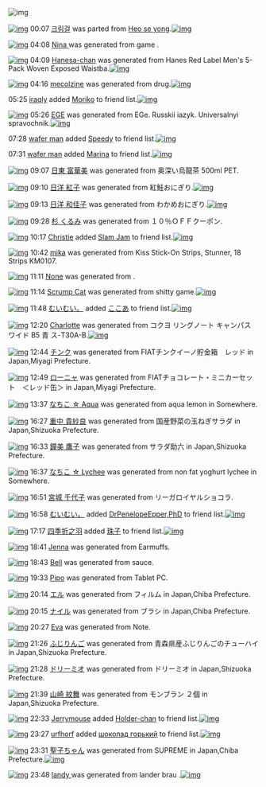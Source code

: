 ![img](http://gdrive-cdn.herokuapp.com/537b65a5bc09f0000721dda7/512px-barcode.png)

[![img](http://www.deviantsart.com/3lke622.png)](http://www.barcodekanojo.com/kanojo/3191806/%ED%81%AC%EB%A6%BC%EA%B1%B8) 00:07 [크림걸](http://www.barcodekanojo.com/kanojo/3191806/%ED%81%AC%EB%A6%BC%EA%B1%B8) was parted from [Heo se yong](http://www.barcodekanojo.com/kanojo/3191806/%ED%81%AC%EB%A6%BC%EA%B1%B8).[![img](http://www.deviantsart.com/23q3t7f.png)](http://www.barcodekanojo.com/user/19818/Heo%20se%20yong) 

[![img](http://www.deviantsart.com/1rgvm4b.png)](http://www.barcodekanojo.com/kanojo/3192651/Nina%20) 04:08 [Nina ](http://www.barcodekanojo.com/kanojo/3192651/Nina%20) was generated from game .

[![img](http://www.deviantsart.com/1iroa4i.png)](http://www.barcodekanojo.com/kanojo/3192652/Hanesa-chan) 04:09 [Hanesa-chan](http://www.barcodekanojo.com/kanojo/3192652/Hanesa-chan) was generated from Hanes Red Label Men's 5-Pack Woven Exposed Waistba.[![img](http://www.deviantsart.com/2988mlq.jpeg)](http://www.barcodekanojo.com/product_images/barcode/6018079/1423854540/Hanes%20Red%20Label%20Men%27s%205-Pack%20Woven%20Exposed%20Waistba.jpg) 

[![img](http://www.deviantsart.com/39tshta.png)](http://www.barcodekanojo.com/kanojo/3192653/mecolzine) 04:16 [mecolzine](http://www.barcodekanojo.com/kanojo/3192653/mecolzine) was generated from drug.[![img](http://www.deviantsart.com/husmic.jpeg)](http://www.barcodekanojo.com/product_images/barcode/6018080/1423854924/50x50xdrug.jpg,qw=88,ah=88.pagespeed.ic.xuGoMDyHyx.jpg) 

05:25 [iraqly](http://www.barcodekanojo.com/user/500152/iraqly) added [Moriko](http://www.barcodekanojo.com/kanojo/2521460/Moriko) to friend list.[![img](http://www.deviantsart.com/8796np.png)](http://www.barcodekanojo.com/kanojo/2521460/Moriko) 

[![img](http://www.deviantsart.com/6cf1lb.png)](http://www.barcodekanojo.com/kanojo/3192654/EGE) 05:26 [EGE](http://www.barcodekanojo.com/kanojo/3192654/EGE) was generated from EGe. Russkii iazyk. Universalnyi spravochnik.[![img](http://www.deviantsart.com/3t7u4kd.jpeg)](http://www.barcodekanojo.com/product_images/barcode/6018082/1423859163/50x50xEGe.,P20Russkii,P20iazyk.,P20Universalnyi,P20spravochnik.jpg,qw=88,ah=88.pagespeed.ic.RMb1Qx3qPm.jpg) 

07:28 [wafer man](http://www.barcodekanojo.com/user/500154/wafer%20man) added [Speedy](http://www.barcodekanojo.com/kanojo/2892235/Speedy) to friend list.[![img](http://www.deviantsart.com/2tuc7og.png)](http://www.barcodekanojo.com/kanojo/2892235/Speedy) 

07:31 [wafer man](http://www.barcodekanojo.com/user/500154/wafer%20man) added [Marina](http://www.barcodekanojo.com/kanojo/1016193/Marina) to friend list.[![img](http://www.deviantsart.com/3fg6otk.png)](http://www.barcodekanojo.com/kanojo/1016193/Marina) 

[![img](http://www.deviantsart.com/qracdr.png)](http://www.barcodekanojo.com/kanojo/3192655/%E6%97%A5%E6%9D%B1%20%E5%AF%8C%E8%8F%AF%E7%BE%8E) 09:07 [日東 富華美](http://www.barcodekanojo.com/kanojo/3192655/%E6%97%A5%E6%9D%B1%20%E5%AF%8C%E8%8F%AF%E7%BE%8E) was generated from 奥深い烏龍茶 500ml PET.

[![img](http://www.deviantsart.com/1bnpjla.png)](http://www.barcodekanojo.com/kanojo/3192656/%E6%97%A5%E6%B4%8B%20%E7%B4%85%E5%AD%90) 09:10 [日洋 紅子](http://www.barcodekanojo.com/kanojo/3192656/%E6%97%A5%E6%B4%8B%20%E7%B4%85%E5%AD%90) was generated from 紅鮭おにぎり.[![img](http://www.deviantsart.com/2hgqbk6.jpeg)](http://www.barcodekanojo.com/product_images/barcode/4633365/1368711105/%E7%9B%B4%E5%B7%BB%E3%81%8A%E3%81%AB%E3%81%8E%E3%82%8A%20%E7%B4%85%E9%AE%AD.jpg) 

[![img](http://www.deviantsart.com/1v8v987.png)](http://www.barcodekanojo.com/kanojo/3192657/%E6%97%A5%E6%B4%8B%20%E5%92%8C%E4%BD%B3%E5%AD%90) 09:13 [日洋 和佳子](http://www.barcodekanojo.com/kanojo/3192657/%E6%97%A5%E6%B4%8B%20%E5%92%8C%E4%BD%B3%E5%AD%90) was generated from わかめおにぎり.[![img](http://www.deviantsart.com/3kv809a.jpeg)](http://www.barcodekanojo.com/product_images/barcode/4233402/1347963862/%E3%82%8F%E3%81%8B%E3%82%81%E3%81%8A%E3%81%AB%E3%81%8E%E3%82%8A.jpg) 

[![img](http://www.deviantsart.com/fgtqiu.png)](http://www.barcodekanojo.com/kanojo/3192658/%E6%9D%89%20%E3%81%8F%E3%82%8B%E3%81%BF) 09:28 [杉 くるみ](http://www.barcodekanojo.com/kanojo/3192658/%E6%9D%89%20%E3%81%8F%E3%82%8B%E3%81%BF) was generated from １０％ＯＦＦクーポン.

[![img](http://www.deviantsart.com/2vp6n8o.jpeg)](http://www.barcodekanojo.com/user/500156/Christie) 10:17 [Christie](http://www.barcodekanojo.com/user/500156/Christie) added [Slam Jam](http://www.barcodekanojo.com/kanojo/3182640/Slam%20Jam) to friend list.[![img](http://www.deviantsart.com/34a7uvl.png)](http://www.barcodekanojo.com/kanojo/3182640/Slam%20Jam) 

[![img](http://www.deviantsart.com/33cje62.png)](http://www.barcodekanojo.com/kanojo/3192659/mika) 10:42 [mika](http://www.barcodekanojo.com/kanojo/3192659/mika) was generated from Kiss Stick-On Strips, Stunner, 18 Strips KM0107.

[![img](http://www.deviantsart.com/26f7fet.png)](http://www.barcodekanojo.com/kanojo/3192660/Juana) 11:11 [None](http://www.barcodekanojo.com/kanojo/3192660/Juana) was generated from .

[![img](http://www.deviantsart.com/27bq31t.png)](http://www.barcodekanojo.com/kanojo/3192661/Scrump%20Cat) 11:14 [Scrump Cat](http://www.barcodekanojo.com/kanojo/3192661/Scrump%20Cat) was generated from shitty game.[![img](http://www.deviantsart.com/2nvbiji.jpeg)](http://www.barcodekanojo.com/product_images/barcode/6018091/1423880024/shitty%20game.jpg) 

[![img](http://www.deviantsart.com/1cgmioj.jpeg)](http://www.barcodekanojo.com/user/2676/%E3%82%80%E3%81%84%E3%82%80%E3%81%84%E3%80%82) 11:48 [むいむい。](http://www.barcodekanojo.com/user/2676/%E3%82%80%E3%81%84%E3%82%80%E3%81%84%E3%80%82) added [ここあ](http://www.barcodekanojo.com/kanojo/3022104/%E3%81%93%E3%81%93%E3%81%82) to friend list.[![img](http://www.deviantsart.com/3l4ecid.png)](http://www.barcodekanojo.com/kanojo/3022104/%E3%81%93%E3%81%93%E3%81%82) 

[![img](http://www.deviantsart.com/omeemc.png)](http://www.barcodekanojo.com/kanojo/3192662/Charlotte) 12:20 [Charlotte](http://www.barcodekanojo.com/kanojo/3192662/Charlotte) was generated from コクヨ リングノート キャンパス ワイド B5 青 ス-T30A-B.[![img](http://www.deviantsart.com/103uph8.jpeg)](http://www.barcodekanojo.com/product_images/barcode/6018093/1423883945/%E3%82%B3%E3%82%AF%E3%83%A8%20%E3%83%AA%E3%83%B3%E3%82%B0%E3%83%8E%E3%83%BC%E3%83%88%20%E3%82%AD%E3%83%A3%E3%83%B3%E3%83%91%E3%82%B9%20%E3%83%AF%E3%82%A4%E3%83%89%20B5%20%E9%9D%92%20%E3%82%B9-T30A-B.jpg) 

[![img](http://www.deviantsart.com/ojrc51.png)](http://www.barcodekanojo.com/kanojo/3192663/%E3%83%81%E3%83%B3%E3%82%AF) 12:44 [チンク](http://www.barcodekanojo.com/kanojo/3192663/%E3%83%81%E3%83%B3%E3%82%AF) was generated from FIATチンクイーノ貯金箱　レッド in Japan,Miyagi Prefecture.

[![img](http://www.deviantsart.com/pvl9up.png)](http://www.barcodekanojo.com/kanojo/3192664/%E3%83%AD%E3%83%BC%E3%83%8B%E3%83%A3) 12:49 [ローニャ](http://www.barcodekanojo.com/kanojo/3192664/%E3%83%AD%E3%83%BC%E3%83%8B%E3%83%A3) was generated from FIATチョコレート・ミニカーセット　＜レッド缶＞ in Japan,Miyagi Prefecture.

[![img](http://www.deviantsart.com/3haihsf.png)](http://www.barcodekanojo.com/kanojo/3192665/%E3%81%AA%E3%81%A1%E3%81%93%20%E2%98%86%20Aqua) 13:37 [なちこ ☆ Aqua](http://www.barcodekanojo.com/kanojo/3192665/%E3%81%AA%E3%81%A1%E3%81%93%20%E2%98%86%20Aqua) was generated from aqua lemon in Somewhere.

[![img](http://www.deviantsart.com/1eumn54.png)](http://www.barcodekanojo.com/kanojo/3192666/%E9%87%8D%E4%B8%AD%20%E8%B2%B4%E7%B4%97%E8%89%AF) 16:27 [重中 貴紗良](http://www.barcodekanojo.com/kanojo/3192666/%E9%87%8D%E4%B8%AD%20%E8%B2%B4%E7%B4%97%E8%89%AF) was generated from 国産野菜の玉ねぎサラダ in Japan,Shizuoka Prefecture.

[![img](http://www.deviantsart.com/bpc4v4.png)](http://www.barcodekanojo.com/kanojo/3192667/%E9%90%98%E7%BE%8E%20%E9%B7%B9%E5%AD%90) 16:33 [鐘美 鷹子](http://www.barcodekanojo.com/kanojo/3192667/%E9%90%98%E7%BE%8E%20%E9%B7%B9%E5%AD%90) was generated from サラダ助六 in Japan,Shizuoka Prefecture.

[![img](http://www.deviantsart.com/b4pmju.png)](http://www.barcodekanojo.com/kanojo/3192668/%E3%81%AA%E3%81%A1%E3%81%93%20%E2%98%86%20Lychee) 16:37 [なちこ ☆ Lychee](http://www.barcodekanojo.com/kanojo/3192668/%E3%81%AA%E3%81%A1%E3%81%93%20%E2%98%86%20Lychee) was generated from non fat yoghurt lychee in Somewhere.

[![img](http://www.deviantsart.com/47kuj8.png)](http://www.barcodekanojo.com/kanojo/3192669/%E5%AE%AE%E5%9F%8E%20%E5%8D%83%E4%BB%A3%E5%AD%90) 16:51 [宮城 千代子](http://www.barcodekanojo.com/kanojo/3192669/%E5%AE%AE%E5%9F%8E%20%E5%8D%83%E4%BB%A3%E5%AD%90) was generated from リーガロイヤルショコラ.

[![img](http://www.deviantsart.com/1cgmioj.jpeg)](http://www.barcodekanojo.com/user/2676/%E3%82%80%E3%81%84%E3%82%80%E3%81%84%E3%80%82) 16:58 [むいむい。](http://www.barcodekanojo.com/user/2676/%E3%82%80%E3%81%84%E3%82%80%E3%81%84%E3%80%82) added [DrPenelopeEpper,PhD](http://www.barcodekanojo.com/kanojo/3154273/DrPenelopeEpper%2CPhD) to friend list.[![img](http://www.deviantsart.com/36kvrhs.png)](http://www.barcodekanojo.com/kanojo/3154273/DrPenelopeEpper%2CPhD) 

[![img](http://www.deviantsart.com/2uqk5m8.jpeg)](http://www.barcodekanojo.com/user/500160/%E5%9B%9B%E5%AD%A3%E6%8A%98%E4%B9%8B%E7%BE%BD) 17:17 [四季折之羽](http://www.barcodekanojo.com/user/500160/%E5%9B%9B%E5%AD%A3%E6%8A%98%E4%B9%8B%E7%BE%BD) added [珠子](http://www.barcodekanojo.com/kanojo/962812/%E7%8F%A0%E5%AD%90) to friend list.[![img](http://www.deviantsart.com/3cg3dq0.png)](http://www.barcodekanojo.com/kanojo/962812/%E7%8F%A0%E5%AD%90) 

[![img](http://www.deviantsart.com/2r8gi87.png)](http://www.barcodekanojo.com/kanojo/3192670/Jenna) 18:41 [Jenna](http://www.barcodekanojo.com/kanojo/3192670/Jenna) was generated from Earmuffs.

[![img](http://www.deviantsart.com/1qo010p.png)](http://www.barcodekanojo.com/kanojo/3192671/Bell) 18:43 [Bell](http://www.barcodekanojo.com/kanojo/3192671/Bell) was generated from sauce.

[![img](http://www.deviantsart.com/3h7gj6o.png)](http://www.barcodekanojo.com/kanojo/3192672/Pipo) 19:33 [Pipo](http://www.barcodekanojo.com/kanojo/3192672/Pipo) was generated from Tablet PC.

[![img](http://www.deviantsart.com/2nje0it.png)](http://www.barcodekanojo.com/kanojo/3192673/%E3%82%A8%E3%83%AB) 20:14 [エル](http://www.barcodekanojo.com/kanojo/3192673/%E3%82%A8%E3%83%AB) was generated from フィルム in Japan,Chiba Prefecture.

[![img](http://www.deviantsart.com/2u2mmsb.png)](http://www.barcodekanojo.com/kanojo/3192674/%E3%83%8A%E3%82%A4%E3%83%AB) 20:15 [ナイル](http://www.barcodekanojo.com/kanojo/3192674/%E3%83%8A%E3%82%A4%E3%83%AB) was generated from ブラシ in Japan,Chiba Prefecture.

[![img](http://www.deviantsart.com/34t5t2o.png)](http://www.barcodekanojo.com/kanojo/3192675/Eva) 20:27 [Eva](http://www.barcodekanojo.com/kanojo/3192675/Eva) was generated from Note.

[![img](http://www.deviantsart.com/mltc06.png)](http://www.barcodekanojo.com/kanojo/3192676/%E3%81%B5%E3%81%98%E3%82%8A%E3%82%93%E3%81%94) 21:26 [ふじりんご](http://www.barcodekanojo.com/kanojo/3192676/%E3%81%B5%E3%81%98%E3%82%8A%E3%82%93%E3%81%94) was generated from 青森県産ふじりんごのチューハイ in Japan,Shizuoka Prefecture.

[![img](http://www.deviantsart.com/3dkuvlo.png)](http://www.barcodekanojo.com/kanojo/3192677/%E3%83%89%E3%83%AA%E3%83%BC%E3%83%9F%E3%82%AA) 21:28 [ドリーミオ](http://www.barcodekanojo.com/kanojo/3192677/%E3%83%89%E3%83%AA%E3%83%BC%E3%83%9F%E3%82%AA) was generated from ドリーミオ in Japan,Shizuoka Prefecture.

[![img](http://www.deviantsart.com/moaduj.png)](http://www.barcodekanojo.com/kanojo/3192678/%E5%B1%B1%E5%B4%8E%20%E7%B4%8B%E8%88%9E) 21:39 [山崎 紋舞](http://www.barcodekanojo.com/kanojo/3192678/%E5%B1%B1%E5%B4%8E%20%E7%B4%8B%E8%88%9E) was generated from モンブラン ２個 in Japan,Shizuoka Prefecture.

[![img](http://www.deviantsart.com/3v33gp3.jpeg)](http://www.barcodekanojo.com/user/245002/Jerrymouse) 22:33 [Jerrymouse](http://www.barcodekanojo.com/user/245002/Jerrymouse) added [Holder-chan](http://www.barcodekanojo.com/kanojo/2763406/Holder-chan) to friend list.[![img](http://www.deviantsart.com/37oku3a.png)](http://www.barcodekanojo.com/kanojo/2763406/Holder-chan) 

[![img](http://www.deviantsart.com/342virb.jpeg)](http://www.barcodekanojo.com/user/390652/urfhorf) 23:27 [urfhorf](http://www.barcodekanojo.com/user/390652/urfhorf) added [шоколад горький](http://www.barcodekanojo.com/kanojo/2650195/%D1%88%D0%BE%D0%BA%D0%BE%D0%BB%D0%B0%D0%B4%20%D0%B3%D0%BE%D1%80%D1%8C%D0%BA%D0%B8%D0%B9) to friend list.[![img](http://www.deviantsart.com/1ne7epb.png)](http://www.barcodekanojo.com/kanojo/2650195/%D1%88%D0%BE%D0%BA%D0%BE%D0%BB%D0%B0%D0%B4%20%D0%B3%D0%BE%D1%80%D1%8C%D0%BA%D0%B8%D0%B9) 

[![img](http://www.deviantsart.com/1rerbv8.png)](http://www.barcodekanojo.com/kanojo/3192679/%E8%81%96%E5%AD%90%E3%81%A1%E3%82%83%E3%82%93) 23:31 [聖子ちゃん](http://www.barcodekanojo.com/kanojo/3192679/%E8%81%96%E5%AD%90%E3%81%A1%E3%82%83%E3%82%93) was generated from SUPREME in Japan,Chiba Prefecture.[![img](http://www.deviantsart.com/1iku4d8.jpeg)](http://www.barcodekanojo.com/product_images/barcode/2561327/1306667778/SUPREME.jpg) 

[![img](http://www.deviantsart.com/21t75sk.png)](http://www.barcodekanojo.com/kanojo/3192680/landy%20) 23:48 [landy ](http://www.barcodekanojo.com/kanojo/3192680/landy%20) was generated from lander brau .[![img](http://www.deviantsart.com/3u2akme.jpeg)](http://www.barcodekanojo.com/product_images/barcode/6018115/1423925234/lander%20brau%20.jpg) 


